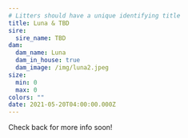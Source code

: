 ```yaml
---
# Litters should have a unique identifying title
title: Luna & TBD
sire:
  sire_name: TBD
dam:
  dam_name: Luna
  dam_in_house: true
  dam_image: /img/luna2.jpeg
size:
  min: 0
  max: 0
colors: ""
date: 2021-05-20T04:00:00.000Z
---
```

Check back for more info soon!